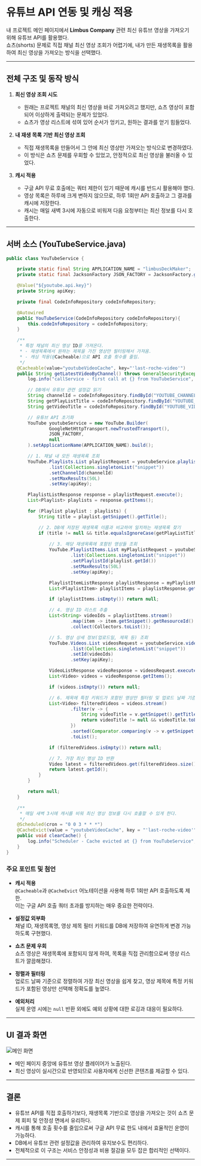 
# 유튜브 API 연동 및 캐싱 적용

내 프로젝트 메인 페이지에서 **Limbus Company** 관련 최신 유튜브 영상을 가져오기 위해 유튜브 API를 활용했다.  
쇼츠(shorts) 문제로 직접 채널 최신 영상 조회가 어렵기에, 내가 만든 재생목록을 활용하여 최신 영상을 가져오는 방식을 선택했다.

---

## 전체 구조 및 동작 방식

1. **최신 영상 조회 시도**  
   - 원래는 프로젝트 채널의 최신 영상을 바로 가져오려고 했지만, 쇼츠 영상이 포함되어 이상하게 출력되는 문제가 있었다.  
   - 쇼츠가 영상 리스트에 섞여 있어 순서가 엉키고, 원하는 결과를 얻기 힘들었다.

2. **내 재생 목록 기반 최신 영상 조회**  
   - 직접 재생목록을 만들어서 그 안에 최신 영상만 가져오는 방식으로 변경하였다.  
   - 이 방식은 쇼츠 문제를 우회할 수 있었고, 안정적으로 최신 영상을 불러올 수 있었다.

3. **캐시 적용**  
   - 구글 API 무료 호출에는 쿼터 제한이 있기 때문에 캐시를 반드시 활용해야 했다.  
   - 영상 목록은 하루에 크게 변하지 않으므로, 하루 1회만 API 호출하고 그 결과를 캐시에 저장한다.  
   - 캐시는 매일 새벽 3시에 자동으로 비워져 다음 요청부터는 최신 정보를 다시 호출한다.

---

## 서버 소스 (YouTubeService.java)

```java
public class YouTubeService {

    private static final String APPLICATION_NAME = "limbusDeckMaker";
    private static final JacksonFactory JSON_FACTORY = JacksonFactory.getDefaultInstance();

    @Value("${youtube.api.key}")
    private String apiKey;

    private final CodeInfoRepository codeInfoRepository;

    @Autowired
    public YouTubeService(CodeInfoRepository codeInfoRepository){
        this.codeInfoRepository = codeInfoRepository;
    }

    /**
     * 특정 채널의 최신 영상 ID를 가져온다.
     * - 재생목록에서 원하는 제목을 가진 영상만 필터링해서 가져옴.
     * - 캐싱 적용(@Cacheable)으로 API 호출 횟수를 줄임.
     */
    @Cacheable(value="youtubeVideoCache", key="'last-roche-video'")
    public String getLatestVideoByChannel() throws GeneralSecurityException, IOException {
        log.info("callService - first call at {} from YouTubeService", LocalTime.now());

        // DB에서 유튜브 관련 설정값 읽기
        String channelId = codeInfoRepository.findById("YOUTUBE_CHANNELID").map(CodeInfo::getValue).orElse("");
        String getPlayListTitle = codeInfoRepository.findById("YOUTUBE_PLAYLIST").map(CodeInfo::getValue).orElse("");
        String getVideoTitle = codeInfoRepository.findById("YOUTUBE_VIDEO_TITLE").map(CodeInfo::getValue).orElse("");

        // 유튜브 API 초기화
        YouTube youtubeService = new YouTube.Builder(
                GoogleNetHttpTransport.newTrustedTransport(),
                JSON_FACTORY,
                null
        ).setApplicationName(APPLICATION_NAME).build();

        // 1. 채널 내 모든 재생목록 조회
        YouTube.Playlists.List playlistRequest = youtubeService.playlists()
                .list(Collections.singletonList("snippet"))
                .setChannelId(channelId)
                .setMaxResults(50L)
                .setKey(apiKey);

        PlaylistListResponse response = playlistRequest.execute();
        List<Playlist> playlists = response.getItems();

        for (Playlist playlist : playlists) {
            String title = playlist.getSnippet().getTitle();

            // 2. DB에 저장된 재생목록 이름과 비교하여 일치하는 재생목록 찾기
            if (title != null && title.equalsIgnoreCase(getPlayListTitle)) {
                
                // 3. 해당 재생목록에 포함된 영상들 조회
                YouTube.PlaylistItems.List myPlaylistRequest = youtubeService.playlistItems()
                        .list(Collections.singletonList("snippet"))
                        .setPlaylistId(playlist.getId())
                        .setMaxResults(50L)
                        .setKey(apiKey);

                PlaylistItemListResponse playlistResponse = myPlaylistRequest.execute();
                List<PlaylistItem> playlistItems = playlistResponse.getItems();

                if (playlistItems.isEmpty()) return null;

                // 4. 영상 ID 리스트 추출
                List<String> videoIds = playlistItems.stream()
                        .map(item -> item.getSnippet().getResourceId().getVideoId())
                        .collect(Collectors.toList());

                // 5. 영상 상세 정보(업로드일, 제목 등) 조회
                YouTube.Videos.List videosRequest = youtubeService.videos()
                        .list(Collections.singletonList("snippet"))
                        .setId(videoIds)
                        .setKey(apiKey);

                VideoListResponse videoResponse = videosRequest.execute();
                List<Video> videos = videoResponse.getItems();

                if (videos.isEmpty()) return null;

                // 6. 제목에 특정 키워드가 포함된 영상만 필터링 및 업로드 날짜 기준 정렬
                List<Video> filteredVideos = videos.stream()
                        .filter(v -> {
                            String videoTitle = v.getSnippet().getTitle();
                            return videoTitle != null && videoTitle.toLowerCase().contains(getVideoTitle.toLowerCase());
                        })
                        .sorted(Comparator.comparing(v -> v.getSnippet().getPublishedAt().getValue()))
                        .toList();

                if (filteredVideos.isEmpty()) return null;

                // 7. 가장 최신 영상 ID 반환
                Video latest = filteredVideos.get(filteredVideos.size() - 1);
                return latest.getId();
            }
        }

        return null;
    }

    /**
     * 매일 새벽 3시에 캐시를 비워 최신 영상 정보를 다시 호출할 수 있게 한다.
     */
    @Scheduled(cron = "0 0 3 * * *")
    @CacheEvict(value = "youtubeVideoCache", key = "'last-roche-video'")
    public void clearCache() {
        log.info("Scheduler - Cache evicted at {} from YouTubeService", LocalTime.now());
    }
}
```

### 주요 포인트 및 첨언

- **캐시 적용**  
  `@Cacheable`과 `@CacheEvict` 어노테이션을 사용해 하루 1회만 API 호출하도록 제한.  
  이는 구글 API 호출 쿼터 초과를 방지하는 매우 중요한 전략이다.

- **설정값 외부화**  
  채널 ID, 재생목록명, 영상 제목 필터 키워드를 DB에 저장하여 유연하게 변경 가능하도록 구현했다.

- **쇼츠 문제 우회**  
  쇼츠 영상은 재생목록에 포함되지 않게 하여, 목록을 직접 관리함으로써 영상 리스트가 깔끔해졌다.

- **정렬과 필터링**  
  업로드 날짜 기준으로 정렬하여 가장 최신 영상을 쉽게 찾고, 영상 제목에 특정 키워드가 포함된 영상만 선택해 정확도를 높였다.

- **예외처리**  
  실제 운영 시에는 `null` 반환 외에도 예외 상황에 대한 로깅과 대응이 필요하다.

---

## UI 결과 화면

![메인 화면](https://jeongmooon.github.io/img/report/youtube/youtube.png)

- 메인 페이지 중앙에 유튜브 영상 플레이어가 노출된다.  
- 최신 영상이 실시간으로 반영되므로 사용자에게 신선한 콘텐츠를 제공할 수 있다.

---

## 결론

- 유튜브 API를 직접 호출하기보다, 재생목록 기반으로 영상을 가져오는 것이 쇼츠 문제 회피 및 안정성 면에서 유리하다.  
- 캐시를 통해 호출 횟수를 줄임으로써 구글 API 무료 한도 내에서 효율적인 운영이 가능하다.  
- DB에서 유튜브 관련 설정값을 관리하여 유지보수도 편리하다.  
- 전체적으로 이 구조는 서비스 안정성과 비용 절감을 모두 잡은 합리적인 선택이다.

---
